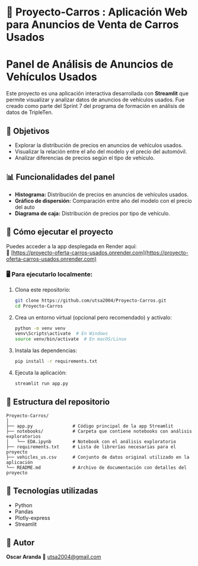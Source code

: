 # 🚗 Proyecto-Carros : Aplicación Web para Anuncios de Venta de Carros Usados

# Panel de Análisis de Anuncios de Vehículos Usados

Este proyecto es una aplicación interactiva desarrollada con **Streamlit** que permite visualizar y analizar datos de anuncios de vehículos usados. Fue creado como parte del Sprint 7 del programa de formación en análisis de datos de TripleTen.

## 📌 Objetivos

- Explorar la distribución de precios en anuncios de vehículos usados.
- Visualizar la relación entre el año del modelo y el precio del automóvil.
- Analizar diferencias de precios según el tipo de vehículo.

## 📊 Funcionalidades del panel

- **Histograma:** Distribución de precios en anuncios de vehículos usados.
- **Gráfico de dispersión:** Comparación entre año del modelo con el precio del auto
- **Diagrama de caja:** Distribución de precios por tipo de vehículo.

## 🚀 Cómo ejecutar el proyecto

Puedes acceder a la app desplegada en Render aquí:  
🔗 [https://proyecto-oferta-carros-usados.onrender.com](https://proyecto-oferta-carros-usados.onrender.com)

### 🖥️ Para ejecutarlo localmente:

1. Clona este repositorio:
   ```bash
   git clone https://github.com/utsa2004/Proyecto-Carros.git
   cd Proyecto-Carros
   ```

2. Crea un entorno virtual (opcional pero recomendado) y actívalo:
   ```bash
   python -m venv venv
   venv\Scripts\activate  # En Windows
   source venv/bin/activate  # En macOS/Linux
   ```

3. Instala las dependencias:
   ```bash
   pip install -r requirements.txt
   ```

4. Ejecuta la aplicación:
   ```bash
   streamlit run app.py
   ```

## 📁 Estructura del repositorio

```
Proyecto-Carros/
│
├── app.py               # Código principal de la app Streamlit
├── notebooks/           # Carpeta que contiene notebooks con análisis exploratorios
│   └── EDA.ipynb        # Notebook con el análisis exploratorio
├── requirements.txt     # Lista de librerías necesarias para el proyecto
├── vehicles_us.csv      # Conjunto de datos original utilizado en la aplicación
└── README.md            # Archivo de documentación con detalles del proyecto
```

## 📌 Tecnologías utilizadas

- Python
- Pandas  
- Plotly-express  
- Streamlit  

## 👤 Autor

**Oscar Aranda**
📧 utsa2004@gmail.com

